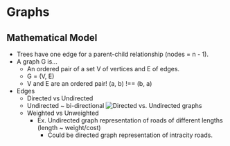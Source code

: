 # Graphs
## Mathematical Model
- Trees have one edge for a parent-child relationship (nodes = n - 1).
- A graph G is...
    - An ordered pair of a set V of vertices and E of edges.
    - G = (V, E)
    - V and E are an ordered pair! (a, b) !== (b, a)
- Edges
    - Directed vs Undirected
    - Undirected ~ bi-directional
![Directed vs. Undirected graphs](/home/adeel/Documents/app_academy/algorithm_projects/notes/images)
    - Weighted vs Unweighted 
        - Ex. Undirected graph representation of roads of different lengths (length ~ weight/cost)
            - Could be directed graph representation of intracity roads.